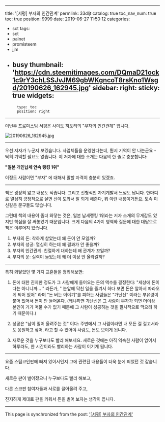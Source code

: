 
---
title: '[서평] 부자의 인간관계'
permlink: 33dljt
catalog: true
toc_nav_num: true
toc: true
position: 9999
date: 2019-06-27 11:50:12
categories:
- sct
tags:
- sct
- palnet
- promisteem
- jjm
- busy
thumbnail: 'https://cdn.steemitimages.com/DQmaD21ock1c9rY3chLSSJvJM69gbWKgncoT8rsKno1Wsgd/20190626_162945.jpg'
sidebar:
    right:
        sticky: true
widgets:
    -
        type: toc
        position: right
---


이번주 프로미스팀 서평은 사이토 히토리의 "부자의 인간관계" 입니다. 

![20190626_162945.jpg](https://cdn.steemitimages.com/DQmaD21ock1c9rY3chLSSJvJM69gbWKgncoT8rsKno1Wsgd/20190626_162945.jpg)

---

우선 저자가 누군지 보겠습니다. 사업체들을 운영한다는데, 뭔지 기억이 안 나는군요 - 딱히 기억할 필요도 없습니다. 이 저자에 대한 소개는 다음의 한 줄로 충분합니다:

**"일본 개인납세 연속 랭킹 1위"**

이정도 사람이면 "부자" 에 대해서 말할 자격이 충분히 있겠죠.

---

책은 굉장히 얇고 내용도 적습니다. 그리고 전형적인 자기계발서 느낌도 납니다. 한마디로 열심히 긍정적으로 살면 신이 도와서 잘 되게 해준다, 뭐 이런 내용이거든요. 토속 미신같은 문구들도 많습니다.

그런데 책의 내용이 좀더 와닿는 것은, 일본 납세랭킹 1위라는 저자 소개의 무게감도 있지만 핵심을 잘 써놓았기 때문입니다. 크게 다음의 4가지 영역와 질문에 대한 대답으로 책은 이루어져 있습니다.

1. 부자의 돈: 착하게 살았는데 왜 돈이 안 모일까?
2. 부자의 성공: 열심히 하는데 왜 결과가 안 좋을까?
3. 부자의 인간관계: 친절하게 대하는데 왜 관계가 꼬일까?
4. 부자의 운: 실력이 늘었는데 왜 더 이상 안 올라갈까?

---

특히 와닿았던 몇 가지 교훈들을 정리해보면:

1. 돈에 대한 진지한 정도가 그 사람에게 들어오는 돈의 액수를 결정한다: "세상에 돈이 다는 아니니까... " 라든가, " 눈앞에 닥친 일을 즐겨서 하다 보면 돈은 알아서 따라오게 되어 있어" 라며 "돈 버는 이야기"를 피하는 사람들은 "가난신" 이라는 부유령이 붙어 있어서 돈이 안 들어온다. (왜냐하면 가난신은 그 사람이 부자가 되면 더이상 본인이 거기 머물 수가 없기 때문에 그 사람이 성공하는 것을 필사적으로 막으려 하기 때문이다.)

2. 성공은 "남이 밀어 올려주는 것" 이다:  주변에서 그 사람이라면 내 모든 걸 걸고서라도 응원하고 싶어. 라고 할 수 있어야 사람도, 돈도 모이게 됩니다.

3. 새로운 것을 누구보다도 빨리 해보세요. 새로운 것에는 아직 익숙한 사람이 없어서 하루라도, 한 시간이라도 빨리하는 사람이 이기게 됩니다.

---

요즘 스팀코인판에 빠져 있어서인지 그에 관련된 내용들이 더욱 눈에 띄었던 것 같습니다. 

새로운 판이 벌어졌으니 누구보다도 빨리 해보고,

다른 스코판 참여자들과 서로를 끌어올려 주고,

진지하게 제대로 판을 키워서 돈을 벌어 보자는 생각이 듭니다.

- - -

This page is synchronized from the post: ['[서평] 부자의 인간관계'](https://steemit.com/@glory7/33dljt)
